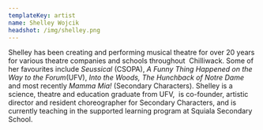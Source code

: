```yaml
---
templateKey: artist
name: Shelley Wojcik
headshot: /img/shelley.png
---
```

Shelley has been creating and performing musical theatre for over 20 years for various theatre companies and schools throughout  Chilliwack. Some of her favourites include *Seussical* (CSOPA), *A Funny Thing Happened on the Way to the Forum*(UFV), *Into the Woods, The Hunchback of Notre Dame* and most recently *Mamma Mia!* (Secondary Characters). Shelley is a science, theatre and education graduate from UFV,  is co-founder, artistic director and resident choreographer for Secondary Characters, and is currently teaching in the supported learning program at Squiala Secondary School.